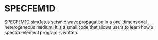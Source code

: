 # SPECFEM1D

SPECFEM1D simulates seismic wave propagation in a one-dimensional heterogeneous medium. 
It is a small code that allows users to learn how a spectral-element program is written.


